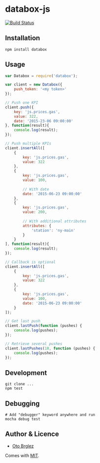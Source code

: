 # databox-js

[![Build Status](https://travis-ci.org/databox/databox-js.svg)](https://travis-ci.org/databox/databox-js)

## Installation
```
npm install databox
```

## Usage
```javascript
var Databox = require('databox');

var client = new Databox({
    push_token: '<my token>'
});

// Push one KPI
client.push({
    key: 'js.prices.gas',
    value: 322,
    date: '2015-23-06 09:00:00'
}, function(result){
    console.log(result);
});

// Push multiple KPIs
client.insertAll([
    {
        key: 'js.prices.gas',
        value: 322
    },
    {
        key: 'js.prices.gas',
        value: 100,
        
        // With date
        date: '2015-06-23 09:00:00'
    },
    {
        key: 'js.prices.gas',
        value: 200,
        
        // With additional attributes
        attributes: {
            'station': 'ny-main'
        }
    }
], function(result){
    console.log(result);
});

// Callback is optional
client.insertAll([
    {
        key: 'js.prices.gas',
        value: 322
    },
    {
        key: 'js.prices.gas',
        value: 100,
        date: '2015-06-23 09:00:00'
    }
]);

// Get last push
client.lastPush(function (pushes) {
    console.log(pushes);
});

// Retrieve several pushes
client.lastPushes(10, function (pushes) {
    console.log(pushes);
});

```

## Development

    git clone ...
    npm test
    
## Debugging

    # Add "debugger" keyword anywhere and run
    mocha debug test

## Author & Licence
- [Oto Brglez](https://github.com/otobrglez)

Comes with [MIT](LICENSE).

